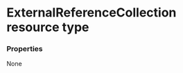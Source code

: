 # ExternalReferenceCollection resource type



### Properties
None

<!-- uuid: 2910ec7a-4519-4eb4-abbd-55ee3b1016ad
2015-10-15 04:07:52 UTC -->
<!-- {
  "type": "#page.annotation",
  "description": "ExternalReferenceCollection resource",
  "keywords": "",
  "section": "documentation",
  "tocPath": ""
}-->